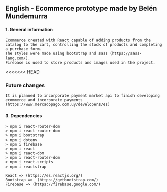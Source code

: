 ## English - Ecommerce prototype made by Belén Mundemurra

#### 1. General information 
    Ecommerce created with React capable of adding products from the catalog to the cart, controlling the stock of products and completing a purchase form.
    The styles were made using bootstrap and sass (https://sass-lang.com/).
    Firebase is used to store products and images used in the project.

<<<<<<< HEAD
### Future changes
    It is planned to incorporate payment market api to finish developing ecommerce and incorporate payments (https://www.mercadopago.com.uy/developers/es)

#### 3. Dependencies
    > npm i react-router-dom
    > npm i react-router-dom
    > npm i bootstrap
    > npm i dotenv
    > npm i firebase
    > npm i react
    > npm i react-dom
    > npm i react-router-dom
    > npm i react-scripts
    > npm i reactstrap

    React => (https://es.reactjs.org/)
    Bootstrap =>  (https://getbootstrap.com/) 
    Firebase => (https://firebase.google.com/)

